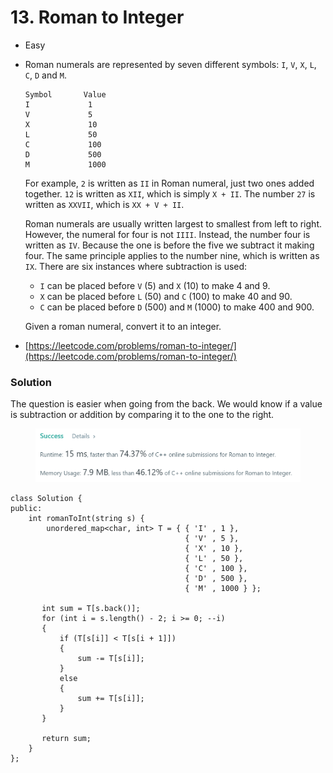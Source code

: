 # 13. Roman to Integer

* Easy
*   Roman numerals are represented by seven different symbols: `I`, `V`, `X`, `L`, `C`, `D` and `M`.

    ```
    Symbol       Value
    I             1
    V             5
    X             10
    L             50
    C             100
    D             500
    M             1000
    ```

    For example, `2` is written as `II` in Roman numeral, just two ones added together. `12` is written as `XII`, which is simply `X + II`. The number `27` is written as `XXVII`, which is `XX + V + II`.

    Roman numerals are usually written largest to smallest from left to right. However, the numeral for four is not `IIII`. Instead, the number four is written as `IV`. Because the one is before the five we subtract it making four. The same principle applies to the number nine, which is written as `IX`. There are six instances where subtraction is used:

    * `I` can be placed before `V` (5) and `X` (10) to make 4 and 9.&#x20;
    * `X` can be placed before `L` (50) and `C` (100) to make 40 and 90.&#x20;
    * `C` can be placed before `D` (500) and `M` (1000) to make 400 and 900.

    Given a roman numeral, convert it to an integer.
* [https://leetcode.com/problems/roman-to-integer/](https://leetcode.com/problems/roman-to-integer/)

### Solution&#x20;

The question is easier when going from the back. We would know if a value is subtraction or addition by comparing it to the one to the right.&#x20;

<figure><img src="../.gitbook/assets/image.png" alt=""><figcaption></figcaption></figure>

```
class Solution {
public:
    int romanToInt(string s) {
        unordered_map<char, int> T = { { 'I' , 1 },
                                       { 'V' , 5 },
                                       { 'X' , 10 },
                                       { 'L' , 50 },
                                       { 'C' , 100 },
                                       { 'D' , 500 },
                                       { 'M' , 1000 } };

       int sum = T[s.back()];
       for (int i = s.length() - 2; i >= 0; --i) 
       {
           if (T[s[i]] < T[s[i + 1]])
           {
               sum -= T[s[i]];
           }
           else
           {
               sum += T[s[i]];
           }
       }

       return sum;
    }
};
```
